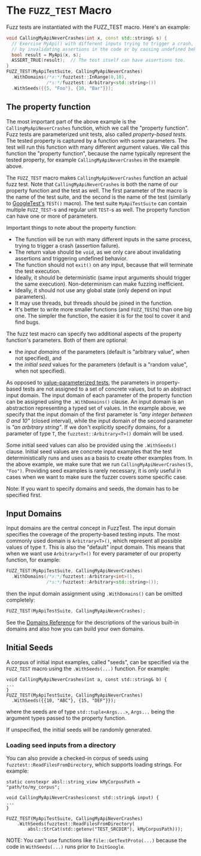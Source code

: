 # The `FUZZ_TEST` Macro

Fuzz tests are instantiated with the
FUZZ_TEST
macro. Here's an example:

```c++
void CallingMyApiNeverCrashes(int x, const std::string& s) {
  // Exercise MyApi() with different inputs trying to trigger a crash, e.g.,
  // by invalidating assertions in the code or by causing undefined behaviour.
  bool result = MyApi(x, s);
  ASSERT_TRUE(result);  // The test itself can have assertions too.
}
FUZZ_TEST(MyApiTestSuite, CallingMyApiNeverCrashes)
  .WithDomains(/*x:*/fuzztest::InRange(0,10),
               /*s:*/fuzztest::Arbitrary<std::string>())
  .WithSeeds({{5, "Foo"}, {10, "Bar"}});
```

## The property function

The most important part of the above example is the `CallingMyApiNeverCrashes`
function, which we call the "property function". Fuzz tests are parameterized
unit tests, also called *property-based tests*. The tested property is captured
by a function with some parameters. The test will run this function with many
different argument values. We call this function the "property function",
because the name typically represent the tested property, for example
`CallingMyApiNeverCrashes` in the example above.

The `FUZZ_TEST` macro makes `CallingMyApiNeverCrashes` function an actual fuzz
test. Note that `CallingMyApiNeverCrashes` is both the name of our property
function and the test as well. The first parameter of the macro is the name of
the test suite, and the second is the name of the test (similarly to
[GoogleTest's](https://google.github.io/googletest/)
`TEST()` macro). The test suite `MyApiTestSuite` can contain multiple
`FUZZ_TEST`-s and regular unit `TEST`-s as well. The property function can have
one or more of parameters.

Important things to note about the property function:

*   The function will be run with many different inputs in the same process,
    trying to trigger a crash (assertion failure).
*   The return value should be `void`, as we only care about invalidating
    assertions and triggering undefined behavior.
*   The function should not `exit()` on any input, because that will terminate
    the test execution.
*   Ideally, it should be deterministic (same input arguments should trigger the
    same execution). Non-determinism can make fuzzing inefficient.
*   Ideally, it should not use any global state (only depend on input
    parameters).
*   It may use threads, but threads should be joined in the function.
*   It's better to write more smaller functions (and `FUZZ_TEST`s) than one big
    one. The simpler the function, the easier it is for the tool to cover it and
    find bugs.

The fuzz test macro can specify two additional aspects of the property
function's parameters. Both of them are optional:

*   the *input domains* of the parameters (default is "arbitrary value", when
    not specified), and
*   the *initial seed* values for the parameters (default is a "random value",
    when not specified).

As opposed to
[value-parameterized tests](https://google.github.io/googletest/advanced.html#value-parameterized-tests),
the parameters in property-based tests are not assigned to a set of concrete
values, but to an abstract input domain. The input domain of each parameter of
the property function can be assigned using the `.WithDomains()` clause. An
input domain is an abstraction representing a typed set of values. In the
example above, we specify that the input domain of the first parameter is *"any
integer between 0 and 10"* (closed interval), while the input domain of the
second parameter is *"an arbitrary string"*. If we don't explicitly specify
domains, for a parameter of type `T`, the `fuzztest::Arbitrary<T>()` domain will
be used.

Some initial seed values can also be provided using the `.WithSeeds()` clause.
Initial seed values are concrete input examples that the test deterministically
runs and uses as a basis to create other examples from. In the above example, we
make sure that we run `CallingMyApiNeverCrashes(5, "Foo")`. Providing seed
examples is rarely necessary, it is only useful in cases when we want to make
sure the fuzzer covers some specific case.

Note: If you want to specify domains and seeds, the domain has to be specified
first.

## Input Domains

Input domains are the central concept in FuzzTest. The input domain
specifies the coverage of the property-based testing inputs. The most commonly
used domain is `Arbitrary<T>()`, which represent all possible values of type
`T`. This is also the "default" input domain. This means that when we want use
`Arbitrary<T>()` for every parameter of our property function, for example:

```c++
FUZZ_TEST(MyApiTestSuite, CallingMyApiNeverCrashes)
  .WithDomains(/*x:*/fuzztest::Arbitrary<int>(),
               /*s:*/fuzztest::Arbitrary<std::string>());
```

then the input domain assignment using `.WithDomains()` can be omitted
completely:

```c++
FUZZ_TEST(MyApiTestSuite, CallingMyApiNeverCrashes);
```

See the [Domains Reference](domains-reference.md) for the descriptions of the
various built-in domains and also how you can build your own domains.

## Initial Seeds

A corpus of initial input examples, called "seeds", can be specified via the
`FUZZ_TEST` macro using the `.WithSeeds(...)` function. For example:

```
void CallingMyApiNeverCrashes(int a, const std::string& b) {
...
}
FUZZ_TEST(MyApiTestSuite, CallingMyApiNeverCrashes)
  .WithSeeds({{10, "ABC"}, {15, "DEF"}});
```

where the seeds are of type `std::tuple<Args...>`, `Args...` being the argument
types passed to the property function.

If unspecified, the initial seeds will be randomly generated.

### Loading seed inputs from a directory

You can also provide a checked-in corpus of seeds using
`fuzztest::ReadFilesFromDirectory`, which supports loading
strings. For example:

```
static constexpr absl::string_view kMyCorpusPath = "path/to/my_corpus";

void CallingMyApiNeverCrashes(const std::string& input) {
...
}

FUZZ_TEST(MyApiTestSuite, CallingMyApiNeverCrashes)
    .WithSeeds(fuzztest::ReadFilesFromDirectory(
        absl::StrCat(std::getenv("TEST_SRCDIR"), kMyCorpusPath)));
```

NOTE: You can't use functions like `file::GetTextProto(...)` because the code in
`WithSeeds(...)` runs prior to `InitGoogle`.

